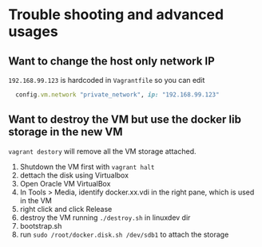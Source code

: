 <!---
title: Trouble shooting and advanced usages
date: 2021-10-15
--->

# Trouble shooting and advanced usages

## Want to change the host only network IP

`192.168.99.123` is hardcoded in `Vagrantfile` so you can edit

```ruby
  config.vm.network "private_network", ip: "192.168.99.123"
```

## Want to destroy the VM but use the docker lib storage in the new VM

`vagrant destory` will remove all the VM storage attached.

1. Shutdown the VM first with `vagrant halt`
2. dettach the disk using Virtualbox
  1. Open Oracle VM VirtualBox
  2. In Tools > Media, identify docker.xx.vdi in the right pane, which is used in the VM
  3. right click and click Release
3. destroy the VM running `./destroy.sh` in linuxdev dir
4. bootstrap.sh
5. run `sudo /root/docker.disk.sh /dev/sdb1` to attach the storage
